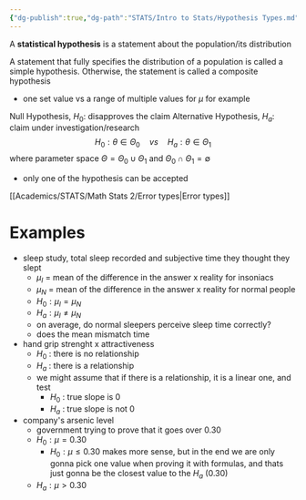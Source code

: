 ```yaml
---
{"dg-publish":true,"dg-path":"STATS/Intro to Stats/Hypothesis Types.md","permalink":"/stats/intro-to-stats/hypothesis-types/","created":"2024-04-01T17:14:52.845-04:00","updated":"2025-07-07T17:21:02.314-04:00"}
---
```


A **statistical hypothesis** is a statement about the population/its distribution

A statement that fully specifies the distribution of a population is called a simple hypothesis. Otherwise, the statement is called a composite hypothesis
- one set value vs a range of multiple values for $\mu$ for example

Null Hypothesis, $H_{0}:$ disapproves the claim
Alternative Hypothesis, $H_{a}:$ claim under investigation/research
$$
H_{0}:\theta \in \Theta_{0} \quad vs \quad H_{a}: \theta\in \Theta_{1}
$$
where parameter space $\Theta=\Theta_{0}\cup \Theta_{1}$ and $\Theta_{0}\cap \Theta_{1}=\emptyset$
- only one of the hypothesis can be accepted

[[Academics/STATS/Math Stats 2/Error types\|Error types]]

# Examples

- sleep study, total sleep recorded and subjective time they thought they slept
	- $\mu _I$ = mean of the difference in the answer x reality for insoniacs
	- $\mu _N$ = mean of the difference in the answer x reality for normal people
	- $H_0 : \mu _I = \mu_N$
	- $H_a : \mu _I \neq \mu_N$
	- on average, do normal sleepers perceive sleep time correctly?
	- does the mean mismatch time 
- hand grip strenght x attractiveness
	- $H_0$ : there is no relationship
	- $H_a$ : there is a relationship
	- we might assume that if there is a relationship, it is a linear one, and test
		- $H_0$ : true slope is 0
		- $H_a$ : true slope is not 0
- company's arsenic level
	- government trying to prove that it goes over 0.30
	- $H_0:\mu = 0.30$ 
		- $H_0:\mu\leq0.30$ makes more sense, but in the end we are only gonna pick one value when proving it with formulas, and thats just gonna be the closest value to the $H_a$  (0.30)
	- $H_a:\mu>0.30$  